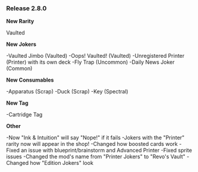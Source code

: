 ### Release 2.8.0

**New Rarity**

Vaulted

**New Jokers**

-Vaulted Jimbo (Vaulted)
-Oops! Vaulted! (Vaulted)
-Unregistered Printer (Printer) with its own deck 
-Fly Trap (Uncommon)
-Daily News Joker (Common)

**New Consumables**

-Apparatus (Scrap)
-Duck (Scrap)
-Key (Spectral)

**New Tag**

-Cartridge Tag

**Other**

-Now "Ink & Intuition" will say "Nope!" if it fails 
-Jokers with the "Printer" rarity now will appear in the shop!
-Changed how boosted cards work
-Fixed an issue with blueprint/brainstorm and Advanced Printer
-Fixed sprite issues
-Changed the mod's name from "Printer Jokers" to "Revo's Vault"
-Changed how "Edition Jokers" look


